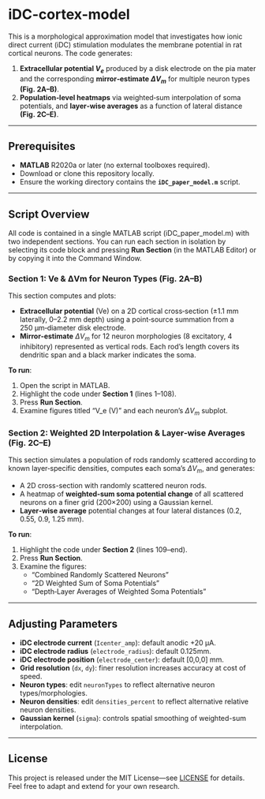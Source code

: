 # iDC-cortex-model
This is a morphological approximation model that investigates how ionic direct current (iDC) stimulation modulates the membrane potential in rat cortical neurons. 
The code generates:
1. **Extracellular potential $V_e$** produced by a disk electrode on the pia mater and the corresponding **mirror‐estimate $\Delta V_m$** for multiple neuron types **(Fig. 2A–B)**.
2. **Population‐level heatmaps** via weighted‐sum interpolation of soma potentials, and **layer‐wise averages** as a function of lateral distance **(Fig. 2C–E)**.

---

## Prerequisites

* **MATLAB** R2020a or later (no external toolboxes required).
* Download or clone this repository locally.
* Ensure the working directory contains the **`iDC_paper_model.m`** script.

---

## Script Overview

All code is contained in a single MATLAB script (iDC_paper_model.m) with two independent sections. You can run each section in isolation by selecting its code block and pressing **Run Section** (in the MATLAB Editor) or by copying it into the Command Window.

### Section 1: Ve & ΔVm for Neuron Types (Fig. 2A–B)

This section computes and plots:

* **Extracellular potential** (Ve) on a 2D cortical cross‐section (±1.1 mm laterally, 0–2.2 mm depth) using a point‐source summation from a 250 µm‐diameter disk electrode.
* **Mirror‐estimate** $\Delta V_m$ for 12 neuron morphologies (8 excitatory, 4 inhibitory) represented as vertical rods.  Each rod’s length covers its dendritic span and a black marker indicates the soma.

**To run**:

1. Open the script in MATLAB.
2. Highlight the code under **Section 1** (lines 1–108).
3. Press **Run Section**.
4. Examine figures titled “V\_e (V)” and each neuron’s $\Delta V_m$ subplot.

### Section 2: Weighted 2D Interpolation & Layer‐wise Averages (Fig. 2C–E)

This section simulates a population of rods randomly scattered according to known layer‐specific densities, computes each soma’s $\Delta V_m$, and generates:

* A 2D cross-section with randomly scattered neuron rods.
* A heatmap of **weighted‐sum soma potential change** of all scattered neurons on a finer grid (200×200) using a Gaussian kernel.
* **Layer‐wise average** potential changes at four lateral distances (0.2, 0.55, 0.9, 1.25 mm).

**To run**:

1. Highlight the code under **Section 2** (lines 109–end).
2. Press **Run Section**.
3. Examine the figures:
   * “Combined Randomly Scattered Neurons”
   * “2D Weighted Sum of Soma Potentials”
   * “Depth‑Layer Averages of Weighted Soma Potentials”

---

## Adjusting Parameters

* **iDC electrode current** (`Icenter_amp`): default anodic +20 µA.
* **iDC electrode radius** (`electrode_radius`): default 0.125mm. 
* **iDC electrode position** (`electrode_center`): default [0,0,0] mm.
* **Grid resolution** (`dx`, `dy`): finer resolution increases accuracy at cost of speed. 
* **Neuron types**: edit `neuronTypes` to reflect alternative neuron types/morphologies.
* **Neuron densities**: edit `densities_percent` to reflect alternative relative neuron densities.
* **Gaussian kernel** (`sigma`): controls spatial smoothing of weighted-sum interpolation.


---

## License

This project is released under the MIT License—see [LICENSE](LICENSE) for details.  Feel free to adapt and extend for your own research.


